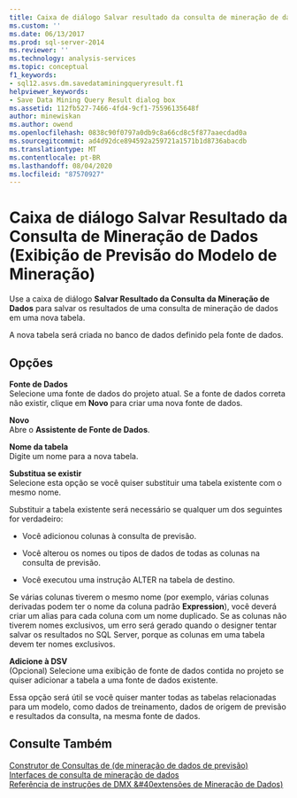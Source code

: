 ```yaml
---
title: Caixa de diálogo Salvar resultado da consulta de mineração de dados (exibição de previsão do modelo de mineração) | Microsoft Docs
ms.custom: ''
ms.date: 06/13/2017
ms.prod: sql-server-2014
ms.reviewer: ''
ms.technology: analysis-services
ms.topic: conceptual
f1_keywords:
- sql12.asvs.dm.savedataminingqueryresult.f1
helpviewer_keywords:
- Save Data Mining Query Result dialog box
ms.assetid: 112fb527-7466-4fd4-9cf1-75596135648f
author: minewiskan
ms.author: owend
ms.openlocfilehash: 0838c90f0797a0db9c8a66cd8c5f877aaecdad0a
ms.sourcegitcommit: ad4d92dce894592a259721a1571b1d8736abacdb
ms.translationtype: MT
ms.contentlocale: pt-BR
ms.lasthandoff: 08/04/2020
ms.locfileid: "87570927"
---
```

# <a name="save-data-mining-query-result-dialog-box-mining-model-prediction-view"></a>Caixa de diálogo Salvar Resultado da Consulta de Mineração de Dados (Exibição de Previsão do Modelo de Mineração)
  Use a caixa de diálogo **Salvar Resultado da Consulta da Mineração de Dados** para salvar os resultados de uma consulta de mineração de dados em uma nova tabela.  
  
 A nova tabela será criada no banco de dados definido pela fonte de dados.  
  
## <a name="options"></a>Opções  
 **Fonte de Dados**  
 Selecione uma fonte de dados do projeto atual. Se a fonte de dados correta não existir, clique em **Novo** para criar uma nova fonte de dados.  
  
 **Novo**  
 Abre o **Assistente de Fonte de Dados**.  
  
 **Nome da tabela**  
 Digite um nome para a nova tabela.  
  
 **Substitua se existir**  
 Selecione esta opção se você quiser substituir uma tabela existente com o mesmo nome.  
  
 Substituir a tabela existente será necessário se qualquer um dos seguintes for verdadeiro:  
  
-   Você adicionou colunas à consulta de previsão.  
  
-   Você alterou os nomes ou tipos de dados de todas as colunas na consulta de previsão.  
  
-   Você executou uma instrução ALTER na tabela de destino.  
  
 Se várias colunas tiverem o mesmo nome (por exemplo, várias colunas derivadas podem ter o nome da coluna padrão **Expression**), você deverá criar um alias para cada coluna com um nome duplicado. Se as colunas não tiverem nomes exclusivos, um erro será gerado quando o designer tentar salvar os resultados no SQL Server, porque as colunas em uma tabela devem ter nomes exclusivos.  
  
 **Adicione à DSV**  
 (Opcional) Selecione uma exibição de fonte de dados contida no projeto se quiser adicionar a tabela a uma fonte de dados existente.  
  
 Essa opção será útil se você quiser manter todas as tabelas relacionadas para um modelo, como dados de treinamento, dados de origem de previsão e resultados da consulta, na mesma fonte de dados.  
  
## <a name="see-also"></a>Consulte Também  
 [Construtor de Consultas de &#40;de mineração de dados de previsão&#41;](prediction-query-builder-data-mining.md)   
 [Interfaces de consulta de mineração de dados](data-mining/data-mining-query-tools.md)   
 [Referência de instruções de DMX &#40extensões de Mineração de Dados&#41;](/sql/dmx/data-mining-extensions-dmx-statements)  
  
  
